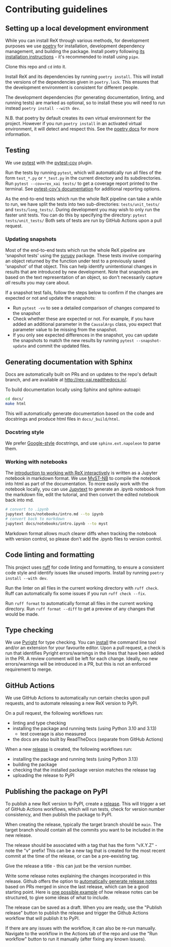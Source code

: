 # Contributing guidelines

## Setting up a local development environment

While you can install ReX through various methods, for development purposes we use [poetry](https://python-poetry.org/) for installation, development dependency management, and building the package. Install poetry following [its installation instructions](https://python-poetry.org/docs/) - it's recommended to install using `pipx`.

Clone this repo and `cd` into it.

Install ReX and its dependencies by running `poetry install`.
This will install the versions of the dependencies given in `poetry.lock`.
This ensures that the development environment is consistent for different people.

The development dependencies (for generating documentation, linting, and running tests) are marked as optional, so to install these you will need to run instead `poetry install --with dev`.

N.B. that poetry by default creates its own virtual environment for the project.
However if you run `poetry install` in an activated virtual environment, it will detect and respect this.
See the [poetry docs](https://python-poetry.org/docs/basic-usage/#using-your-virtual-environment) for more information.

## Testing

We use [pytest](https://docs.pytest.org/en/stable/index.html) with the [pytest-cov](https://github.com/pytest-dev/pytest-cov) plugin.

Run the tests by running `pytest`, which will automatically run all files of the form `test_*.py` or `*_test.py` in the current directory and its subdirectories.
Run `pytest --cov=rex_xai tests/` to get a coverage report printed to the terminal.
See [pytest-cov's documentation](https://pytest-cov.readthedocs.io/en/latest/) for additional reporting options.

As the end-to-end tests which run the whole ReX pipeline can take a while to run, we have split the tests into two sub-directories: `tests/unit_tests/` and `tests/long_tests/`.
During development you may wish to only run the faster unit tests.
You can do this by specifying the directory: `pytest tests/unit_tests/`
Both sets of tests are run by GitHub Actions upon a pull request.

### Updating snapshots

Most of the end-to-end tests which run the whole ReX pipeline are 'snapshot tests' using the [syrupy](https://github.com/syrupy-project/syrupy) package.
These tests involve comparing an object returned by the function under test to a previously saved 'snapshot' of that object.
This can help identify unintentional changes in results that are introduced by new development.
Note that snapshots are based on the text representation of an object, so don't necessarily capture *all* results you may care about.

If a snapshot test fails, follow the steps below to confirm if the changes are expected or not and update the snapshots:

* Run `pytest -vv` to see a detailed comparison of changes compared to the snapshot
* Check whether these are expected or not. For example, if you have added an additional parameter in the `CausalArgs` class, you expect that parameter value to be missing from the snapshot.
* If you only see expected differences in the snapshot, you can update the snapshots to match the new results by running `pytest --snapshot-update` and commit the updated files.

## Generating documentation with Sphinx

Docs are automatically built on PRs and on updates to the repo's default branch, and are available at <http://rex-xai.readthedocs.io/>.

To build documentation locally using Sphinx and sphinx-autoapi:

```sh
cd docs/
make html
```

This will automatically generate documentation based on the code and docstrings and produce html files in `docs/_build/html`.

### Docstring style

We prefer [Google-style](https://sphinxcontrib-napoleon.readthedocs.io/en/latest/example_google.html) docstrings, and use `sphinx.ext.napoleon` to parse them.

### Working with notebooks

The [introduction to working with ReX interactively](https://rex-xai.readthedocs.io/en/latest/notebooks/intro.html) is written as a Jupyter notebook in markdown format.
We use [MyST-NB](https://myst-nb.readthedocs.io/en/latest/index.html) to compile the notebook into html as part of the documentation.
To more easily work with the notebook locally, you can use [Jupytext](https://jupytext.readthedocs.io/en/latest/) to generate an .ipynb notebook from the markdown file, edit the tutorial, and then convert the edited notebook back into md.

```sh
# convert to .ipynb
jupytext docs/notebooks/intro.md --to ipynb
# convert back to markdown
jupytext docs/notebooks/intro.ipynb --to myst
```

Markdown format allows much clearer diffs when tracking the notebook with version control, so please don't add the .ipynb files to version control.

## Code linting and formatting

This project uses [ruff](https://docs.astral.sh/ruff/) for code linting and formatting, to ensure a consistent code style and identify issues like unused imports.
Install by running `poetry install --with dev`.

Run the linter on all files in the current working directory with `ruff check`.
Ruff can automatically fix some issues if you run `ruff check --fix`.

Run `ruff format` to automatically format all files in the current working directory.
Run `ruff format --diff` to get a preview of any changes that would be made.

## Type checking

We use [Pyright](https://microsoft.github.io/pyright/#/) for type checking.
You can [install](https://microsoft.github.io/pyright/#/installation) the command line tool and/or an extension for your favourite editor.
Upon a pull request, a check is run that identifies Pyright errors/warnings in the lines that have been added in the PR.
A review comment will be left for each change.
Ideally, no new errors/warnings will be introduced in a PR, but this is not an enforced requirement to merge.

## GitHub Actions

We use GitHub Actions to automatically run certain checks upon pull requests, and to automate releasing a new ReX version to PyPI.

On a pull request, the following workflows run:

* linting and type checking
* installing the package and running tests (using Python 3.10 and 3.13)
  * test coverage is also measured
* the docs are also built by ReadTheDocs (separate from GitHub Actions)

When a new [release](https://docs.github.com/en/repositories/releasing-projects-on-github/about-releases) is created, the following workflows run:

* installing the package and running tests (using Python 3.13)
* building the package
* checking that the installed package version matches the release tag
* uploading the release to PyPI

## Publishing the package on PyPI

To publish a new ReX version to PyPI, create a [release](https://docs.github.com/en/repositories/releasing-projects-on-github/about-releases).
This will trigger a set of GitHub Actions workflows, which will run tests, check for version number consistency, and then publish the package to PyPI.

When creating the release, typically the target branch should be `main`.
The target branch should contain all the commits you want to be included in the new release.

The release should be associated with a tag that has the form "vX.Y.Z" - note the "v" prefix!
This can be a new tag that is created for the most recent commit at the time of the release, or can be a pre-eexisting tag.

Give the release a title - this can just be the version number.

Write some release notes explaining the changes incorporated in this release.
Github offers the option to [automatically generate release notes](https://docs.github.com/en/repositories/releasing-projects-on-github/automatically-generated-release-notes) based on PRs merged in since the last release, which can be a good starting point.
Here is [one possible example](https://gist.github.com/andreasonny83/24c733ae50cadf00fcf83bc8beaa8e6a) of how release notes can be structured, to give some ideas of what to include.

The release can be saved as a draft.
When you are ready, use the "Publish release" button to publish the release and trigger the Github Actions workflow that will publish it to PyPI.

If there are any issues with the workflow, it can also be re-run manually.
Navigate to the workflow in the Actions tab of the repo and use the "Run workflow" button to run it manually (after fixing any known issues).
